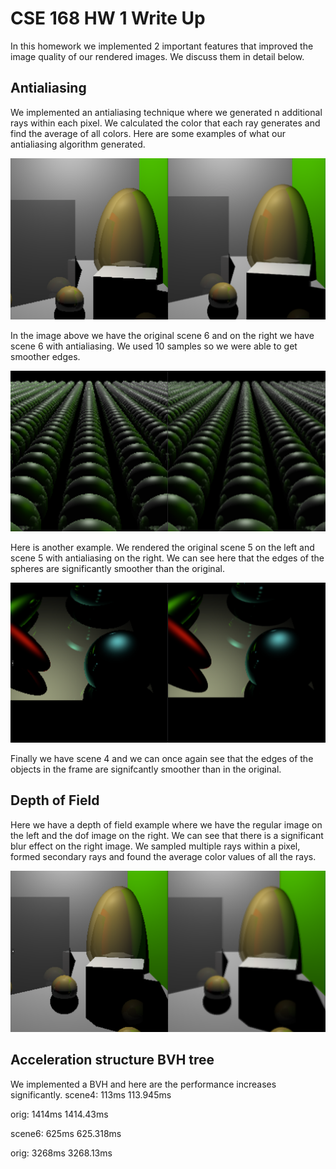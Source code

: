 # CSE 168 HW 1 Write Up

In this homework we implemented 2 important features that improved the image quality of our rendered images. We discuss them in detail below.

## Antialiasing

We implemented an antialiasing technique where we generated n additional rays within each pixel. We calculated the color that each ray generates and find the average of all colors. Here are some examples of what our antialiasing algorithm generated.

![antialiasExample1](antialiasdifferenceExample1.png)

In the image above we have the original scene 6 and on the right we have scene 6 with antialiasing. We used 10 samples so we were able to get smoother edges.

![antialiasExample2](antialiasdifferenceExample2.png)

Here is another example. We rendered the original scene 5 on the left and scene 5 with antialiasing on the right. We can see here that the edges of the spheres are significantly smoother than the original.


![antialiasExample3](antialiasdifferenceExample3.png)

Finally we have scene 4 and we can once again see that the edges of the objects in the frame are signifcantly smoother than in the original.

## Depth of Field

Here we have a depth of field example where we have the regular image on the left and the dof image on the right. We can see that there is a significant blur effect on the right image. We sampled multiple rays within a pixel, formed secondary rays and found the average color values of all the rays.


![dofExample1](image.png)

## Acceleration structure BVH tree

We implemented a BVH and here are the performance increases significantly.
scene4:
113ms
113.945ms

orig:
1414ms
1414.43ms

scene6:
625ms
625.318ms

orig:
3268ms
3268.13ms